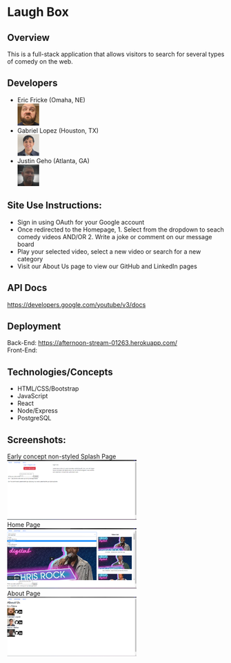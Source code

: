 # Laugh Box

## Overview
This is a full-stack application that allows visitors to search for several types of comedy on the web. 

## Developers
- Eric Fricke (Omaha, NE) <br> <img src="./src/components/about/derp.jpg" alt="Eric Pic" width="50px">
- Gabriel Lopez (Houston, TX) <br> <img src="./src/components/about/linkedinPictureReal.JPG" alt="Gabriel Pic" width="50px">
- Justin Geho (Atlanta, GA) <br> <img src="./src/components/about/JustinPic.jpg" alt="Justin Pic" width="50px">

## Site Use Instructions:
- Sign in using OAuth for your Google account
- Once redirected to the Homepage, 1. Select from the dropdown to seach comedy videos AND/OR 2. Write a joke or comment on our message board
- Play your selected video, select a new video or search for a new category
- Visit our About Us page to view our GitHub and LinkedIn pages

## API Docs
https://developers.google.com/youtube/v3/docs

## Deployment

Back-End: https://afternoon-stream-01263.herokuapp.com/ <br>
Front-End: 


## Technologies/Concepts
- HTML/CSS/Bootstrap
- JavaScript
- React
- Node/Express
- PostgreSQL

## Screenshots:
Early concept non-styled Splash Page<br>
<img src="./src/components/about/Splashpage.png" alt="Splashpage pic" width="300px"><br>
Home Page<br>
<img src="./src/components/about/Homepage.png" alt="Splashpage pic" width="300px"><br>
About Page<br>
<img src="./src/components/about/Aboutpage.png" alt="Splashpage pic" width="300px"><br>

